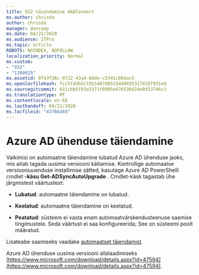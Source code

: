 ```yaml
---
title: 932 täiendamine AADConnect
ms.author: chrisda
author: chrisda
manager: dansimp
ms.date: 04/21/2020
ms.audience: ITPro
ms.topic: article
ROBOTS: NOINDEX, NOFOLLOW
localization_priority: Normal
ms.custom:
- "932"
- "1300025"
ms.assetid: 8f43f36c-9722-43a4-b0de-c5341c06dac5
ms.openlocfilehash: fcc5fddb5cfd15407d0533449035317d187931ed
ms.sourcegitcommit: 631cbb5f03e5371f0995e976536d24e9d13746c3
ms.translationtype: MT
ms.contentlocale: et-EE
ms.lasthandoff: 04/22/2020
ms.locfileid: "43766489"
---
```

# <a name="upgrade-azure-ad-connect"></a>Azure AD ühenduse täiendamine

Vaikimisi on automaatne täiendamine lubatud Azure AD ühenduse jaoks, mis aitab tagada uusima versiooni käitamise. Kontrollige automaatse versiooniuuenduse installimise sätted, kasutage Azure AD PowerShelli cmdlet **-käsu Get-ADSyncAutoUpgrade** . Cmdlet-käsk tagastab ühe järgmistest väärtustest:

- **Lubatud**: automaatne täiendamine on lubatud.

- **Keelatud**: automaatne täiendamine on keelatud.

- **Peatatud**: süsteem ei vasta enam automaatvärskendusteenuse saamise tingimustele. Seda väärtust ei saa konfigureerida; See on süsteemi poolt määratud.

Lisateabe saamiseks vaadake [automaatset täiendamist](https://docs.microsoft.com/azure/active-directory/connect/active-directory-aadconnect-feature-automatic-upgrade).

Azure AD ühenduse uusima versiooni allalaadimiseks [https://www.microsoft.com/download/details.aspx?id=47594](https://www.microsoft.com/download/details.aspx?id=47594).
